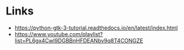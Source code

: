 # Links

- https://python-gtk-3-tutorial.readthedocs.io/en/latest/index.html
- https://www.youtube.com/playlist?list=PL6gx4Cwl9DGBBnHFDEANbv9q8T4CONGZE